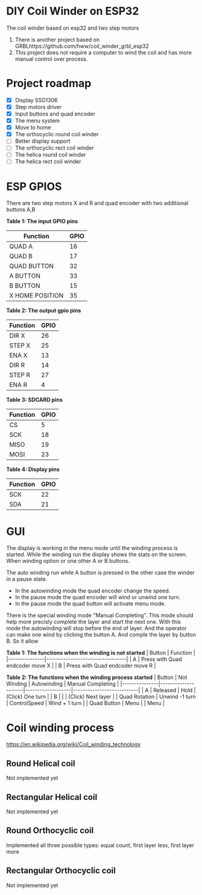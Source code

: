 # DIY Coil Winder on ESP32

The coil winder based on esp32 and two step motors

1. There is another project based on GRBLhttps://github.com/hww/coil_winder_grbl_esp32
2. This project does not require a computer to wind the coil and has more manual control over process.

# Project roadmap

- [X] Display SSD1306 
- [x] Step motors driver
- [x] Input buttons and quad encoder
- [x] The menu system  
- [x] Move to home 
- [x] The orthocyclic round coil winder 
- [ ] Better display support
- [ ] The orthocyclic rect coil winder 
- [ ] The helica round coil winder 
- [ ] The helica rect coil winder 

# ESP GPIOS

There are two step motors X and R and quad encoder with two additional buttons A,B

**Table 1: The input GPIO pins**

| Function    | GPIO |
|-------------|------|
| QUAD A      |   16 |
| QUAD B      |   17 |
| QUAD BUTTON |   32 | 
| A BUTTON    |   33 | 
| B BUTTON    |   15 |
| X HOME POSITION | 35 |

**Table 2: The output gpio pins**

| Function | GPIO |
|----------|------|
| DIR X    |   26 |
| STEP X   |   25 |
| ENA X    |   13 |
| DIR R    |   14 |
| STEP R   |   27 |
| ENA R    |   4  |

**Table 3: SDCARD pins**

| Function | GPIO |
|----------|------|
| CS       |    5 |
| SCK      |   18 |
| MISO     |   19 |
| MOSI     |   23 |

**Table 4: Display pins**

| Function | GPIO |
|----------|------|
| SCK      |   22 |
| SDA      |   21 |

# GUI

The display is working in the menu mode until the winding process is started.
While the winding run the display shows the stats on the screen. When winding 
option or one other A or B buttons.

The auto winding run while A button is pressed in the other case the winder in 
a pause state. 

- In the autowinding mode the quad encoder change the speed. 
- In the pause mode the quad encoder will wind or unwind one turn.
- In the pause mode the quad button will activate menu mode.

There is the special winding mode "Manual Completing". This mode should help 
more precisly complete the layer and start the next one. With this mode the 
autowinding will stop before the end of layer. And the operator can make one 
wind by clicking the button A. And comple the layer by button B. So it allow 

**Table 1: The functions when the winding is not started**
| Button        | Function                        |
|---------------|---------------------------------|
|  A            | Press with Quad endcoder move X |
|  B            | Press with Quad endcoder move R |

**Table 2: The functions when the winding process started**
| Button        | Not Winding         | Autowinding       | Manual Completing         |
|---------------|---------------------|-------------------|---------------------------|
|  A            | Released            | Hold              | (Click) One turn          |
|  B            |                     |                   | (Click) Next layer        |
| Quad Rotation | Unwind -1 turn      | ControlSpeed      | Wind + 1 turn             |
| Quad Button   | Menu                |                   | Menu                      |


# Coil winding process

https://en.wikipedia.org/wiki/Coil_winding_technology

## Round Helical coil

Not implemented yet

## Rectangular Helical coil

Not implemented yet

## Round Orthocyclic coil

Implemented all three possible types: equal count, first layer less, first layer more

## Rectangular Orthocyclic coil

Not implemented yet



